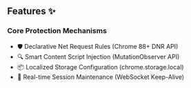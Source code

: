 
## Features ✨

### Core Protection Mechanisms
- 🛡️ Declarative Net Request Rules (Chrome 88+ DNR API)
- 🔍 Smart Content Script Injection (MutationObserver API)
- 📦 Localized Storage Configuration (chrome.storage.local)
- 🔄 Real-time Session Maintenance (WebSocket Keep-Alive)

